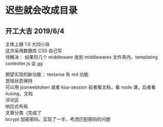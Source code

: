 # 迟些就会改成目录

## 开工大吉 2019/6/4

主体上跟 1.0 大同小异  
这次采用数据库
CSS 自己写  
待解决： 如果将几个 middleware 放到 middlewares 文件夹内，templating controller.js 会 gg

期望实现的新功能：
textarea 有 md 功能  
 登陆状态保持  
 可以用 jsonwebtoken 或者 koa-session
前者看文档，看 node 课，后者看 liuxing，文档  
 评论区  
 响应式布局  
 文章分类（完成了  
 bcrypt 加密密码，实现了一半，考虑匹配密码的问题  
 
